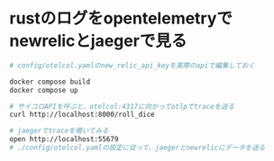 # rustのログをopentelemetryでnewrelicとjaegerで見る 


```sh
# config/otelcol.yamlのnew_relic_api_keyを実際のapiで編集しておく

docker compose build
docker compose up 

# サイコロAPIを呼ぶと、otelcol:4317に向かってotlpでtraceを送る
curl http://localhost:8000/roll_dice

# jaegerでtraceを覗いてみる
open http://localhost:55679
# ./config/otelcol.yamlの設定に従って、jaegerとnewrelicにデータを送る
```

